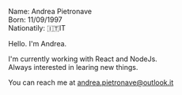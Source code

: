 Name:         Andrea Pietronave  
Born:         11/09/1997  
Nationatily:  🇮🇹IT  

Hello. I'm Andrea.  

I'm currently working with React and NodeJs.  
Always interested in learing new things.  

You can reach me at <andrea.pietronave@outlook.it>
